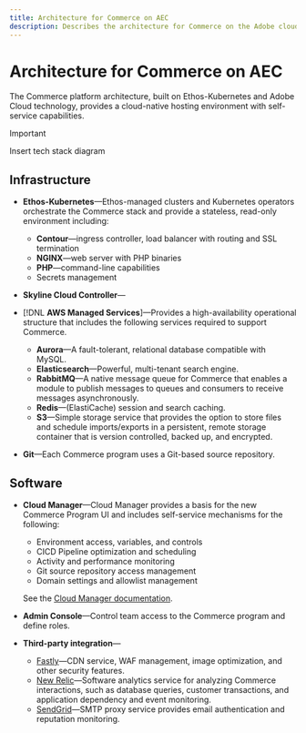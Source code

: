 ```yaml
---
title: Architecture for Commerce on AEC
description: Describes the architecture for Commerce on the Adobe cloud infrastructure.
---
```


# Architecture for Commerce on AEC

The Commerce platform architecture, built on Ethos-Kubernetes and Adobe Cloud technology, provides a cloud-native hosting environment with self-service capabilities.

>[!IMPORTANT]
>
>Insert tech stack diagram

## Infrastructure

- **Ethos-Kubernetes**—Ethos-managed clusters and Kubernetes operators orchestrate the Commerce stack and provide a stateless, read-only environment including:

  - **Contour**—ingress controller, load balancer with routing and SSL termination
  - **NGINX**—web server with PHP binaries
  - **PHP**—command-line capabilities
  - Secrets management

- **Skyline Cloud Controller**—

- [!DNL **AWS Managed Services**]—Provides a high-availability operational structure that includes the following services required to support Commerce.

  - **Aurora**—A fault-tolerant, relational database compatible with MySQL.
  - **Elasticsearch**—Powerful, multi-tenant search engine.
  - **RabbitMQ**—A native message queue for Commerce that enables a module to publish messages to queues and consumers to receive messages asynchronously.
  - **Redis**—(ElastiCache) session and search caching.
  - **S3**—Simple storage service that provides the option to store files and schedule imports/exports in a persistent, remote storage container that is version controlled, backed up, and encrypted.

- **Git**—Each Commerce program uses a Git-based source repository.

## Software

- **Cloud Manager**—Cloud Manager provides a basis for the new Commerce Program UI and includes self-service mechanisms for the following:

  - Environment access, variables, and controls
  - CICD Pipeline optimization and scheduling
  - Activity and performance monitoring
  - Git source repository access management
  - Domain settings and allowlist management

  See the [Cloud Manager documentation][].

- **Admin Console**—Control team access to the Commerce program and define roles.

- **Third-party integration**—

  - [Fastly][]—CDN service, WAF management, image optimization, and other security features.
  - [New Relic][]—Software analytics service for analyzing Commerce interactions, such as database queries, customer transactions, and application dependency and event monitoring.
  - [SendGrid][]—SMTP proxy service provides email authentication and reputation monitoring.


<!-- link definitions -->
[Cloud Manager documentation]: https://www.adobe.io/apis/experiencecloud/cloud-manager.html
[Fastly]: https://www.fastly.com
[New Relic]: https://newrelic.com
[SendGrid]: https://sendgrid.com
